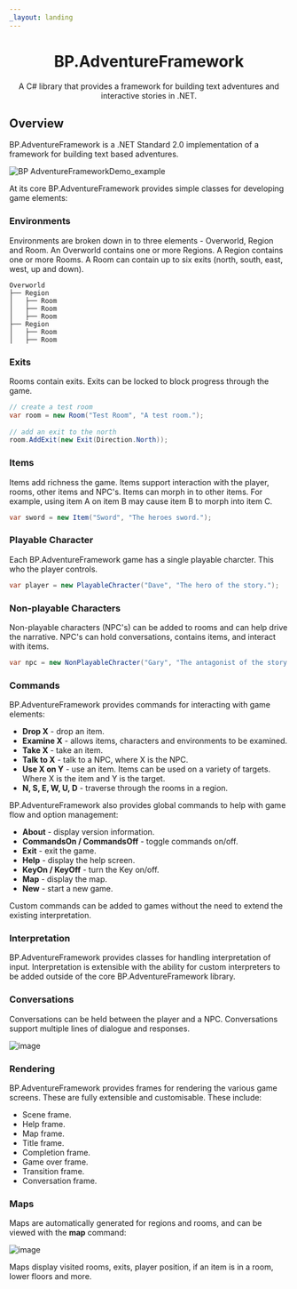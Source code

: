 ```yaml
---
_layout: landing
---
```


<div align="center">

# BP.AdventureFramework
A C# library that provides a framework for building text adventures and interactive stories in .NET.

</div>

## Overview
BP.AdventureFramework is a .NET Standard 2.0 implementation of a framework for building text based adventures.

![BP AdventureFrameworkDemo_example](https://github.com/benpollarduk/adventure-framework/assets/129943363/20656e76-4e80-475e-aa73-93976d98c5c9)

At its core BP.AdventureFramework provides simple classes for developing game elements:

### Environments
Environments are broken down in to three elements - Overworld, Region and Room. An Overworld contains one or more Regions. A Region contains one or more Rooms. 
A Room can contain up to six exits (north, south, east, west, up and down).

```
Overworld
├── Region
│   ├── Room
│   ├── Room
│   ├── Room
├── Region
│   ├── Room
│   ├── Room
```

### Exits
Rooms contain exits. Exits can be locked to block progress through the game.

```csharp
// create a test room
var room = new Room("Test Room", "A test room.");
        
// add an exit to the north
room.AddExit(new Exit(Direction.North));
```

### Items
Items add richness the game. Items support interaction with the player, rooms, other items and NPC's. Items can morph in to other items. 
For example, using item A on item B may cause item B to morph into item C.

```csharp
var sword = new Item("Sword", "The heroes sword.");
```

### Playable Character
Each BP.AdventureFramework game has a single playable charcter. This who the player controls.

```csharp
var player = new PlayableChracter("Dave", "The hero of the story.");
```

### Non-playable Characters
Non-playable characters (NPC's) can be added to rooms and can help drive the narrative. NPC's can hold conversations, contains items, 
and interact with items.

```csharp
var npc = new NonPlayableChracter("Gary", "The antagonist of the story.");
```
  
### Commands
  
BP.AdventureFramework provides commands for interacting with game elements:
  * **Drop X** - drop an item.
  * **Examine X** - allows items, characters and environments to be examined.
  * **Take X** - take an item.
  * **Talk to X** - talk to a NPC, where X is the NPC.
  * **Use X on Y** - use an item. Items can be used on a variety of targets. Where X is the item and Y is the target.
  * **N, S, E, W, U, D** - traverse through the rooms in a region.

BP.AdventureFramework also provides global commands to help with game flow and option management:
  * **About** - display version information.
  * **CommandsOn / CommandsOff** - toggle commands on/off.
  * **Exit** - exit the game.
  * **Help** - display the help screen.
  * **KeyOn / KeyOff** - turn the Key on/off.
  * **Map** - display the map.
  * **New** - start a new game.

Custom commands can be added to games without the need to extend the existing interpretation.

### Interpretation

BP.AdventureFramework provides classes for handling interpretation of input. Interpretation is extensible with the ability for custom interpreters to be added outside of the core BP.AdventureFramework library.

### Conversations

Conversations can be held between the player and a NPC. Conversations support multiple lines of dialogue and responses.

![image](https://github.com/ben-pollard-uk/adventure-framework/assets/129943363/5ed1afc0-1ab8-4d35-9c90-dd848f18bfda)
  
### Rendering

BP.AdventureFramework provides frames for rendering the various game screens. These are fully extensible and customisable. These include:
   * Scene frame.
   * Help frame.
   * Map frame.
   * Title frame.
   * Completion frame.
   * Game over frame.
   * Transition frame.
   * Conversation frame.

### Maps
  
Maps are automatically generated for regions and rooms, and can be viewed with the **map** command:

![image](https://github.com/ben-pollard-uk/adventure-framework/assets/129943363/b6c05233-6856-4103-be44-be1c73a85874)

Maps display visited rooms, exits, player position, if an item is in a room, lower floors and more.